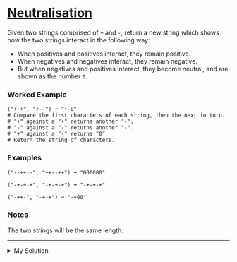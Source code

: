 # [Neutralisation](https://www.codewars.com/kata/65128732b5aff40032a3d8f0)

Given two strings comprised of `+` and `-`, return a new string which shows how the two strings interact in the
following way:

- When positives and positives interact, they remain positive.
- When negatives and negatives interact, they remain negative.
- But when negatives and positives interact, they become neutral, and are shown as the number `0`.

### Worked Example

```
("+-+", "+--") ➞ "+-0"
# Compare the first characters of each string, then the next in turn.
# "+" against a "+" returns another "+".
# "-" against a "-" returns another "-".
# "+" against a "-" returns "0".
# Return the string of characters.
```

### Examples

```
("--++--", "++--++") ➞ "000000"

("-+-+-+", "-+-+-+") ➞ "-+-+-+"

("-++-", "-+-+") ➞ "-+00"
```

### Notes

The two strings will be the same length.

---

<details><summary>My Solution</summary>

```js
function neutralise(s1, s2) {
  return s1
    .split("")
    .map((el1, i) => {
      return el1 === s2.split("")[i] ? el1 : "0";
    })
    .join("");
}
```

</details>
